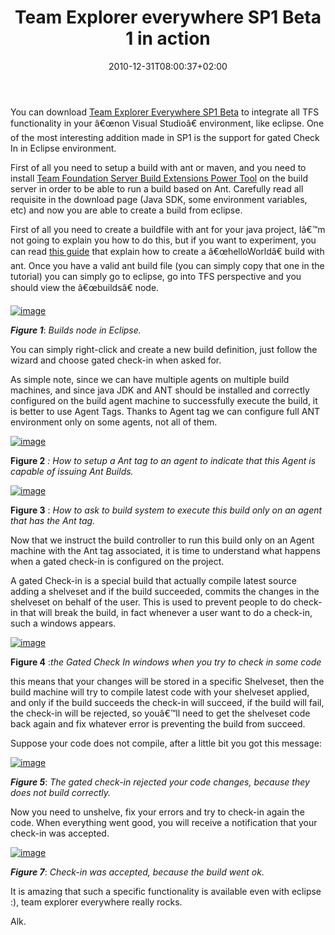 ﻿---
title: "Team Explorer everywhere SP1 Beta 1 in action"
description: ""
date: 2010-12-31T08:00:37+02:00
draft: false
tags: [Team Foundation Server]
categories: [Team Foundation Server]
---
You can download [Team Explorer Everywhere SP1 Beta](http://blogs.msdn.com/b/bharry/archive/2010/11/03/team-explorer-everywhere-2010-sp1-beta-is-available-for-download.aspx) to integrate all TFS functionality in your â€œnon Visual Studioâ€ environment, like eclipse. One of the most interesting addition made in SP1 is the support for gated Check In in Eclipse environment.

First of all you need to setup a build with ant or maven, and you need to install [Team Foundation Server Build Extensions Power Tool](http://visualstudiogallery.msdn.microsoft.com/en-us/2d7c8577-54b8-47ce-82a5-8649f579dcb6) on the build server in order to be able to run a build based on Ant. Carefully read all requisite in the download page (Java SDK, some environment variables, etc) and now you are able to create a build from eclipse.

First of all you need to create a buildfile with ant for your java project, Iâ€™m not going to explain you how to do this, but if you want to experiment, you can read [this guide](http://ant.apache.org/manual/tutorial-HelloWorldWithAnt.html) that explain how to create a â€œhelloWorldâ€ build with ant. Once you have a valid ant build file (you can simply copy that one in the tutorial) you can simply go to eclipse, go into TFS perspective and you should view the â€œbuildsâ€ node.

[![image](http://www.codewrecks.com/blog/wp-content/uploads/2010/12/image_thumb5.png "image")](http://www.codewrecks.com/blog/wp-content/uploads/2010/12/image5.png)

 ***Figure 1***: *Builds node in Eclipse.*

You can simply right-click and create a new build definition, just follow the wizard and choose gated check-in when asked for.

As simple note, since we can have multiple agents on multiple build machines, and since java JDK and ANT should be installed and correctly configured on the build agent machine to successfully execute the build, it is better to use Agent Tags. Thanks to Agent tag we can configure full ANT environment only on some agents, not all of them.

[![image](http://www.codewrecks.com/blog/wp-content/uploads/2011/01/image_thumb.png "image")](http://www.codewrecks.com/blog/wp-content/uploads/2011/01/image.png)

 **Figure 2** *: How to setup a Ant tag to an agent to indicate that this Agent is capable of issuing Ant Builds.*

[![image](http://www.codewrecks.com/blog/wp-content/uploads/2011/01/image_thumb1.png "image")](http://www.codewrecks.com/blog/wp-content/uploads/2011/01/image1.png)

 **Figure 3** : *How to ask to build system to execute this build only on an agent that has the Ant tag.*

Now that we instruct the build controller to run this build only on an Agent machine with the Ant tag associated, it is time to understand what happens when a gated check-in is configured on the project.

A gated Check-in is a special build that actually compile latest source adding a shelveset and if the build succeeded, commits the changes in the shelveset on behalf of the user. This is used to prevent people to do check-in that will break the build, in fact whenever a user want to do a check-in, such a windows appears.

[![image](http://www.codewrecks.com/blog/wp-content/uploads/2011/01/image_thumb2.png "image")](http://www.codewrecks.com/blog/wp-content/uploads/2011/01/image2.png)

 **Figure 4** :*the Gated Check In windows when you try to check in some code*

this means that your changes will be stored in a specific Shelveset, then the build machine will try to compile latest code with your shelveset applied, and only if the build succeeds the check-in will succeed, if the build will fail, the check-in will be rejected, so youâ€™ll need to get the shelveset code back again and fix whatever error is preventing the build from succeed.

Suppose your code does not compile, after a little bit you got this message:

[![image](http://www.codewrecks.com/blog/wp-content/uploads/2011/01/image_thumb3.png "image")](http://www.codewrecks.com/blog/wp-content/uploads/2011/01/image3.png)

 ***Figure 5***: *The gated check-in rejected your code changes, because they does not build correctly.*

Now you need to unshelve, fix your errors and try to check-in again the code. When everything went good, you will receive a notification that your check-in was accepted.

[![image](http://www.codewrecks.com/blog/wp-content/uploads/2011/01/image_thumb4.png "image")](http://www.codewrecks.com/blog/wp-content/uploads/2011/01/image4.png)

 ***Figure 7***: *Check-in was accepted, because the build went ok.*

It is amazing that such a specific functionality is available even with eclipse :), team explorer everywhere really rocks.

Alk.
